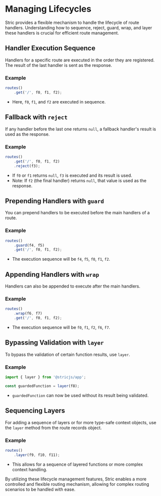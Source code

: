 # Managing Lifecycles
Stric provides a flexible mechanism to handle the lifecycle of route handlers. 
Understanding how to sequence, reject, guard, wrap, and layer these handlers is crucial for efficient route management.

## Handler Execution Sequence
Handlers for a specific route are executed in the order they are registered. The result of the last handler is sent as the response.

### Example
```ts
routes()
    .get('/', f0, f1, f2);
```

- Here, `f0`, `f1`, and `f2` are executed in sequence.

## Fallback with `reject`
If any handler before the last one returns `null`, a fallback handler's result is used as the response.

### Example
```ts
routes()
    .get('/', f0, f1, f2)
    .reject(f3);
```

- If `f0` or `f1` returns `null`, `f3` is executed and its result is used.
- Note: If `f2` (the final handler) returns `null`, that value is used as the response.

## Prepending Handlers with `guard`
You can prepend handlers to be executed before the main handlers of a route.

### Example
```ts
routes()
    .guard(f4, f5)
    .get('/', f0, f1, f2);
```

- The execution sequence will be `f4`, `f5`, `f0`, `f1`, `f2`.

## Appending Handlers with `wrap`
Handlers can also be appended to execute after the main handlers.

### Example
```ts
routes()
    .wrap(f6, f7)
    .get('/', f0, f1, f2);
```

- The execution sequence will be `f0`, `f1`, `f2`, `f6`, `f7`.

## Bypassing Validation with `layer`
To bypass the validation of certain function results, use `layer`.

### Example
```ts
import { layer } from '@stricjs/app';

const guardedFunction = layer(f8);
```

- `guardedFunction` can now be used without its result being validated.

## Sequencing Layers
For adding a sequence of layers or for more type-safe context objects, use the `layer` method from the route records object.

### Example
```ts
routes()
    .layer(f9, f10, f11);
```

- This allows for a sequence of layered functions or more complex context handling.

By utilizing these lifecycle management features, Stric enables a more controlled and flexible routing mechanism, allowing for complex routing scenarios to be handled with ease.

